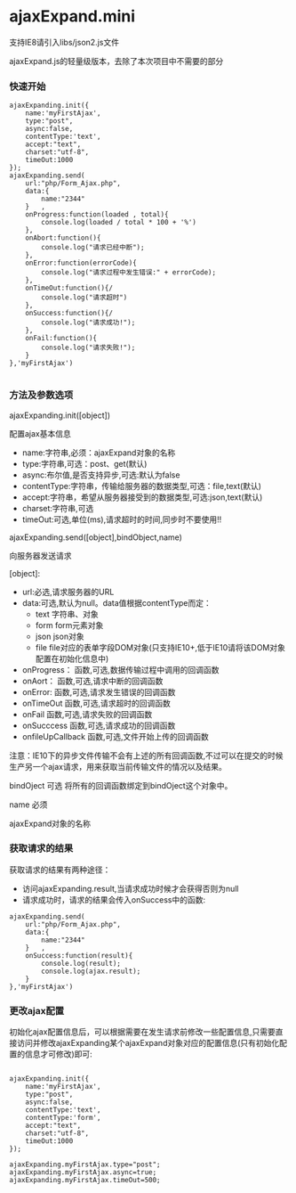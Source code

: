 ajaxExpand.mini
=====

支持IE8请引入libs/json2.js文件

ajaxExpand.js的轻量级版本，去除了本次项目中不需要的部分


### 快速开始


``` 
ajaxExpanding.init({
    name:'myFirstAjax',
	type:"post",
	async:false,
	contentType:'text',
	accept:"text",
	charset:"utf-8",
	timeOut:1000
});
ajaxExpanding.send(
	url:"php/Form_Ajax.php",
	data:{
		name:"2344"
	}	,
	onProgress:function(loaded , total){
		console.log(loaded / total * 100 + '%')
	},
	onAbort:function(){
		console.log("请求已经中断");
	},
	onError:function(errorCode){
		console.log("请求过程中发生错误:" + errorCode);
	},
	onTimeOut:function(){/
		console.log("请求超时")
	},
	onSuccess:function(){/
		console.log("请求成功!");
	},
	onFail:function(){
		console.log("请求失败!");
	}
},'myFirstAjax')
	
```

### 方法及参数选项
 
ajaxExpanding.init([object])

配置ajax基本信息

- name:字符串,必须：ajaxExpand对象的名称
- type:字符串,可选：post、get(默认)
- async:布尔值,是否支持异步,可选:默认为false
- contentType:字符串，传输给服务器的数据类型,可选：file,text(默认)
- accept:字符串，希望从服务器接受到的数据类型,可选:json,text(默认)
- charset:字符串,可选
- timeOut:可选,单位(ms),请求超时的时间,同步时不要使用!!


ajaxExpanding.send([object],bindObject,name)

向服务器发送请求

[object]:

- url:必选,请求服务器的URL
- data:可选,默认为null。data值根据contentType而定：
  - text 字符串、对象
  - form form元素对象
  - json json对象
  - file file对应的表单字段DOM对象(只支持IE10+,低于IE10请将该DOM对象配置在初始化信息中)
- onProgress： 函数,可选,数据传输过程中调用的回调函数
- onAort： 函数,可选,请求中断的回调函数
- onError: 函数,可选,请求发生错误的回调函数
- onTimeOut 函数,可选,请求超时的回调函数
- onFail 函数,可选,请求失败的回调函数
- onSucccess 函数,可选,请求成功的回调函数
- onfileUpCallback 函数,可选,文件开始上传的回调函数

注意：IE10下的异步文件传输不会有上述的所有回调函数,不过可以在提交的时候生产另一个ajax请求，用来获取当前传输文件的情况以及结果。

bindOject 可选
将所有的回调函数绑定到bindOject这个对象中。

name 必须

ajaxExpand对象的名称


### 获取请求的结果

获取请求的结果有两种途径：

- 访问ajaxExpanding.result,当请求成功时候才会获得否则为null
- 请求成功时，请求的结果会传入onSuccess中的函数:

```
ajaxExpanding.send(
	url:"php/Form_Ajax.php",
	data:{
		name:"2344"
	}	,
	onSuccess:function(result){
		console.log(result);
		console.log(ajax.result);
	}
},'myFirstAjax')
```

### 更改ajax配置
初始化ajax配置信息后，可以根据需要在发生请求前修改一些配置信息,只需要直接访问并修改ajaxExpanding某个ajaxExpand对象对应的配置信息(只有初始化配置的信息才可修改)即可:

``` 

ajaxExpanding.init({
    name:'myFirstAjax',
	type:"post",
	async:false,
	contentType:'text',
	contentType:'form',
	accept:"text",
	charset:"utf-8",
	timeOut:1000
});

ajaxExpanding.myFirstAjax.type="post";
ajaxExpanding.myFirstAjax.async=true;
ajaxExpanding.myFirstAjax.timeOut=500;
``` 
